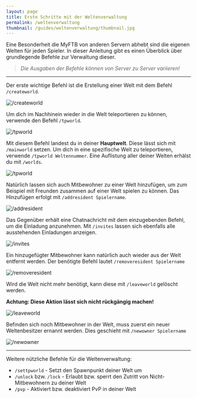 ```yaml
---
layout: page
title: Erste Schritte mit der Weltenverwaltung
permalink: /weltenverwaltung
thumbnail: /guides/weltenverwaltung/thumbnail.jpg
---
```


Eine Besonderheit die MyFTB von anderen Servern abhebt sind die eigenen Welten für jeden Spieler. In dieser Anleitung gibt es einen Überblick über grundlegende Befehle zur Verwaltung dieser.

> *Die Ausgaben der Befehle können von Server zu Server variieren!*

---

Der erste wichtige Befehl ist die Erstellung einer Welt mit dem Befehl `/createworld`.

![/createworld](/guides/weltenverwaltung/createworld.jpg)

Um dich im Nachhinein wieder in die Welt teleportieren zu können, verwende den Befehl `/tpworld`.

![/tpworld](/guides/weltenverwaltung/tpworld_mw.jpg)

Mit diesem Befehl landest du in deiner **Hauptwelt**. Diese lässt sich mit `/mainworld` setzen. Um dich in eine spezifische Welt zu teleportieren, verwende `/tpworld Weltennummer`. Eine Auflistung aller deiner Welten erhälst du mit `/worlds`.

![/tpworld](/guides/weltenverwaltung/tpworld.jpg)

Natürlich lassen sich auch Mitbewohner zu einer Welt hinzufügen, um zum Beispiel mit Freunden zusammen auf einer Welt spielen zu können. Das Hinzufügen erfolgt mit `/addresident Spielername`.

![/addresident](/guides/weltenverwaltung/addresident.jpg)

Das Gegenüber erhält eine Chatnachricht mit dem einzugebenden Befehl, um die Einladung anzunehmen. Mit `/invites` lassen sich ebenfalls alle ausstehenden Einladungen anzeigen.

![/invites](/guides/weltenverwaltung/invites.jpg)

Ein hinzugefügter Mitbewohner kann natürlich auch wieder aus der Welt entfernt werden. Der benötigte Befehl lautet `/removeresident Spielername`

![/removeresident](/guides/weltenverwaltung/removeresident.jpg)

Wird die Welt nicht mehr benötigt, kann diese mit `/leaveworld` gelöscht werden. 

**Achtung: Diese Aktion lässt sich nicht rückgängig machen!**

![/leaveworld](/guides/weltenverwaltung/leaveworld.jpg)

Befinden sich noch Mitbewohner in der Welt, muss zuerst ein neuer Weltenbesitzer ernannt werden. Dies geschieht mit `/newowner Spielername`

![/newowner](/guides/weltenverwaltung/newowner.jpg)

---

Weitere nützliche Befehle für die Weltenverwaltung:

- `/settpworld` - Setzt den Spawnpunkt deiner Welt um
- `/unlock` bzw. `/lock` - Erlaubt bzw. sperrt den Zutritt von Nicht-Mitbewohnern zu deiner Welt
- `/pvp` - Aktiviert bzw. deaktiviert PvP in deiner Welt
  